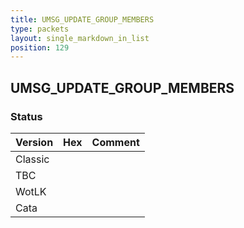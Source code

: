 ```yaml
---
title: UMSG_UPDATE_GROUP_MEMBERS
type: packets
layout: single_markdown_in_list
position: 129
---
```


## UMSG_UPDATE_GROUP_MEMBERS

### Status

Version | Hex | Comment
---------- | ---------- | ---------- 
Classic |  |  
TBC |  |  
WotLK |  |  
Cata |  |  
